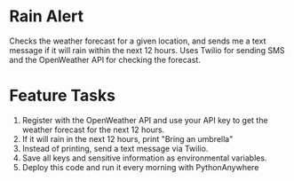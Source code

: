 # Rain Alert
Checks the weather forecast for a given location, and sends me a text message if it will rain within the next 12 hours. 
Uses Twilio for sending SMS and the OpenWeather API for checking the forecast.

# Feature Tasks
1. Register with the OpenWeather API and use your API key to get the weather forecast for the next 12 hours.
1. If it will rain in the next 12 hours, print "Bring an umbrella"
1. Instead of printing, send a text message via Twilio. 
1. Save all keys and sensitive information as environmental variables.
1. Deploy this code and run it every morning with PythonAnywhere